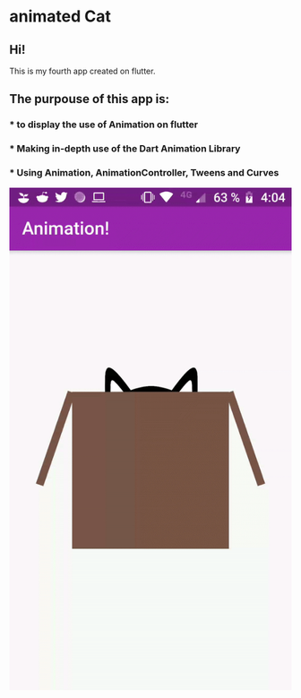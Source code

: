 # animated Cat
<H2> Hi! </H2> 
This is my fourth app created on flutter.

<H2> The purpouse of this app is: </H2>


<H3>* to display the use of Animation on flutter</H3>
<H3>* Making in-depth use of the Dart Animation Library </H3>
<H3>* Using Animation, AnimationController, Tweens and Curves </H3>


<img src="https://raw.githubusercontent.com/Psiale/Cat_inside_a_box/master/ezgif.com-video-to-gif.gif">
